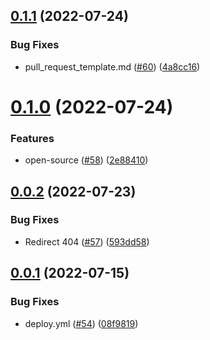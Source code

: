 ## [0.1.1](https://github.com/thecyberworld/thecyberhub.org/compare/v0.1.0...v0.1.1) (2022-07-24)


### Bug Fixes

* pull_request_template.md ([#60](https://github.com/thecyberworld/thecyberhub.org/issues/60)) ([4a8cc16](https://github.com/thecyberworld/thecyberhub.org/commit/4a8cc167f357817d7cb50199038d8f39813993a1))



# [0.1.0](https://github.com/thecyberworld/thecyberhub.org/compare/v0.0.2...v0.1.0) (2022-07-24)


### Features

* open-source ([#58](https://github.com/thecyberworld/thecyberhub.org/issues/58)) ([2e88410](https://github.com/thecyberworld/thecyberhub.org/commit/2e88410926effaea919ca1714c9c17fac0ff10e1))



## [0.0.2](https://github.com/thecyberworld/thecyberhub.org/compare/v0.0.1...v0.0.2) (2022-07-23)


### Bug Fixes

* Redirect 404 ([#57](https://github.com/thecyberworld/thecyberhub.org/issues/57)) ([593dd58](https://github.com/thecyberworld/thecyberhub.org/commit/593dd58a8eb13b4e3d42079c40c988abec032cf7))



## [0.0.1](https://github.com/thecyberworld/thecyberhub.org/compare/08f98199a773e9ef054ad630f4cbaeb59f49196d...v0.0.1) (2022-07-15)


### Bug Fixes

* deploy.yml ([#54](https://github.com/thecyberworld/thecyberhub.org/issues/54)) ([08f9819](https://github.com/thecyberworld/thecyberhub.org/commit/08f98199a773e9ef054ad630f4cbaeb59f49196d))



